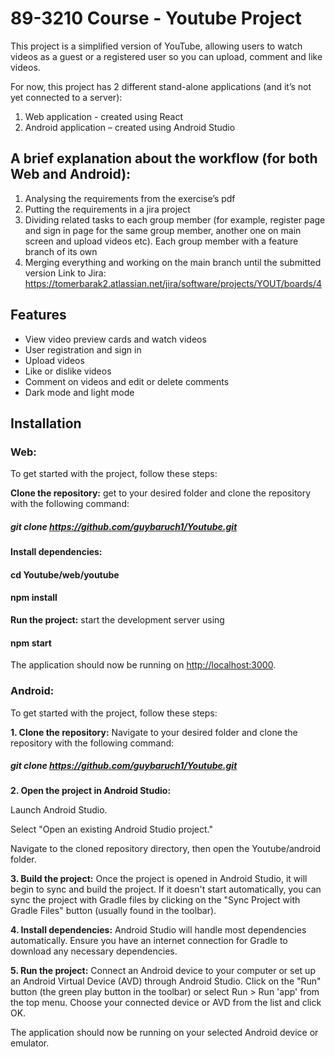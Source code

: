 # 89-3210 Course - Youtube Project

This project is a simplified version of YouTube, allowing users to watch videos as a guest or a registered user so you can upload, comment and like videos.

For now, this project has 2 different stand-alone applications (and it’s not yet connected to a server):
1. Web application - created using React
2. Android application – created using Android Studio
   
## A brief explanation about the workflow (for both Web and Android):

1.	Analysing the requirements from the exercise’s pdf
2.	Putting the requirements in a jira project
3.	Dividing related tasks to each group member (for example, register page and sign in page for the same group member, another one on main screen and upload videos etc). Each group member with a feature branch of its own
4.	Merging everything and working on the main branch until the submitted version
Link to Jira: https://tomerbarak2.atlassian.net/jira/software/projects/YOUT/boards/4

## Features
- View video preview cards and watch videos
- User registration and sign in
- Upload videos
- Like or dislike videos
- Comment on videos and edit or delete comments
- Dark mode and light mode

## Installation

### Web:

To get started with the project, follow these steps:

**Clone the repository:**
 get to your desired folder and clone the repository with the following command:
##### git clone https://github.com/guybaruch1/Youtube.git
**Install dependencies:**
#### cd Youtube/web/youtube
#### npm install
**Run the project:**
 start the development server using
#### npm start

The application should now be running on [http://localhost:3000](http://localhost:3000).

### Android:

To get started with the project, follow these steps:

**1. Clone the repository:**
Navigate to your desired folder and clone the repository with the following command:
##### git clone https://github.com/guybaruch1/Youtube.git

**2. Open the project in Android Studio:**

Launch Android Studio.

Select "Open an existing Android Studio project."

Navigate to the cloned repository directory, then open the Youtube/android folder.

**3. Build the project:**
Once the project is opened in Android Studio, it will begin to sync and build the project. If it doesn't start automatically, you can sync the project with Gradle files by clicking on the "Sync Project with Gradle Files" button (usually found in the toolbar).

**4. Install dependencies:**
Android Studio will handle most dependencies automatically. Ensure you have an internet connection for Gradle to download any necessary dependencies.

**5. Run the project:**
Connect an Android device to your computer or set up an Android Virtual Device (AVD) through Android Studio.
Click on the "Run" button (the green play button in the toolbar) or select Run > Run 'app' from the top menu.
Choose your connected device or AVD from the list and click OK.

The application should now be running on your selected Android device or emulator.